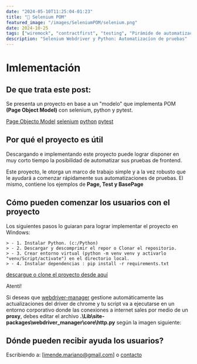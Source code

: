 ```yaml
---
date: "2024-05-10T11:25:04-01:23"
title: "🤖 Selenium POM"
featured_image: "/images/SeleniumPOM/selenium.png"
date: 2024-10-25
tags: ["wiremock", "contractfirst", "testing", "Pirámide de automatización"]
description: "Selenium Webdriver y Python: Automatizacíon de pruebas"
---
```


# Imlementación

## De que trata este post:

Se presenta un proyecto en base a un "modelo" que implementa POM **(Page Object Model)** con selenium, python y pytest.

[Page Objecto Model](https://www.selenium.dev/documentation/test_practices/encouraged/page_object_models/)
[selenium](https://www.selenium.dev/)
[python](https://www.python.org/)
[pytest](http://pytest.org/)

## Por qué el proyecto es útil

Descargando e implementando este proyecto puede lograr disponer en muy corto tiempo la posibilidad de automatizar sus pruebas de frontend.

Este proyecto, le otorga un marco de trabajo simple y a la vez robusto que le ayudará a comenzar rápidamente sus automatizaciones de pruebas. El mismo, contiene los ejemplos de **Page, Test y BasePage**

## Cómo pueden comenzar los usuarios con el proyecto

Los siguientes pasos lo guiaran para lograr implementar el proyecto en Windows:

    > - 1. Instalar Python. (c:/Python)
    > - 2. Descargar y descomprimir el repor o Clonar el repositorio.
    > - 3. Crear entorno virtual (python -m venv venv y activarlo "venv/Script/activate") en el directorio local.
    > - 4. Instalar dependencias : pip install -r requirements.txt

 [descargue o clone el proyecto desde aquí](https://github.com/MarianoImende/SimpleSeleniumPOM.git)

Atenti!

Si deseas que [webdriver-manager](https://pypi.org/project/webdriver-manager/) gestione automáticamente las actualizaciones del driver de chrome y tu script va a ejecutarse en un entorno corporativo donde las conexiones a internet sales por medio de un **proxy**, debes editar el archivo **.\Lib\site-packages\webdriver_manager\core\http.py** según la imagen siguiente:

## Dónde pueden recibir ayuda los usuarios?

Escribiendo a: [imende.mariano@gmail.com] o [contacto](https://www.automationtesting.ar/contact/)
